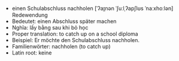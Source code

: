 - einen Schulabschluss nachholen	[ˈʔaɪ̯nən ˈʃuːlˌʔapʃlʊs ˈnaːxhoːlən]	Redewendung
- Bedeutet: einen Abschluss später machen
- Nghĩa: lấy bằng sau khi bỏ học
- Proper translation: to catch up on a school diploma
- Beispiel: Er möchte den Schulabschluss nachholen.
- Familienwörter: nachholen (to catch up)	
- Latin root: keine